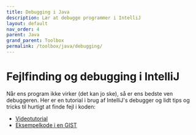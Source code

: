 ```yaml
---
title: Debugging i Java
description: Lær at debugge programmer i IntelliJ
layout: default
nav_order: 4
parent: Java
grand_parent: Toolbox
permalink: /toolbox/java/debugging/
---
```


# Fejlfinding og debugging i IntelliJ

Når ens program ikke virker (det kan jo ske), så er ens bedste ven debuggeren. Her er en tutorial i brug af IntelliJ's debugger og lidt tips og tricks til hurtigt at finde fejl i koden:

* [Videotutorial](https://cphbusiness.cloud.panopto.eu/Panopto/Pages/Viewer.aspx?id=9b6fc7ed-1da4-456b-bd5f-ae050130be9b)
* [Eksempelkode i en GIST](https://gist.github.com/jonbertelsen/e4a241da138b64f93621778db69efb46)
